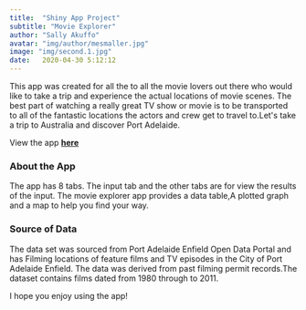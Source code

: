 ```yaml
---
title:  "Shiny App Project"
subtitle: "Movie Explorer"
author: "Sally Akuffo"
avatar: "img/author/mesmaller.jpg"
image: "img/second.1.jpg"
date:   2020-04-30 5:12:12
---
```


This app was created for all the to all the movie lovers out there who would like to take a trip and experience
the actual locations of movie scenes. The best part of watching a really great TV show or movie is to be transported to all of the fantastic locations the actors and crew get to travel to.Let's take a trip to Australia and discover Port Adelaide.

View the app **[here]( https://sallyakuffo.shinyapps.io/Shiny_Assignment_Sally_Akuffo/)**

### About the App
The app has 8 tabs. The input tab and the other tabs are for view the results of the input.
The movie explorer app provides a data table,A plotted graph and a map to help you find
your way.

### Source of Data
The data set was sourced from Port Adelaide Enfield Open Data Portal and has Filming locations of feature films and TV episodes in the City of Port Adelaide Enfield. The data was derived from past filming permit records.The dataset contains films dated from 1980 through to 2011.

I hope you enjoy using the app! 

